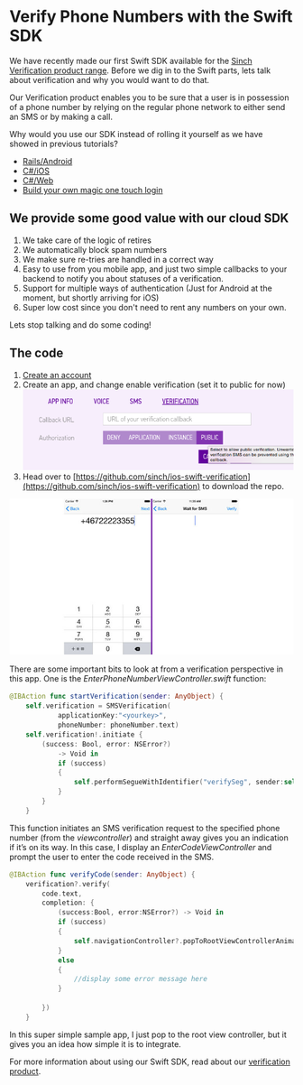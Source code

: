 # Verify Phone Numbers with the Swift SDK

We have recently made our first Swift SDK available for the [Sinch Verification product range](https://www.sinch.com/products/verification/). Before we dig in to the Swift parts, lets talk about verification and why you would want to do that. 

Our Verification product enables you to be sure that a user is in possession of a phone number by relying on the regular phone network to either send an SMS or by making a call. 

Why would you use our SDK instead of rolling it yourself as we have showed in previous tutorials? 

- [Rails/Android](https://www.sinch.com/tutorials/two-factor-authentication-rails/)
- [C#/iOS](https://www.sinch.com/tutorials/build-two-authentication-system/)
- [C#/Web](https://www.sinch.com/tutorials/build-two-factor-authentication-system-pt-3/)
- [Build your own magic one touch login](https://www.sinch.com/tutorials/build-authenticator-app-sinch-otp-sharp/)

## We provide some good value with our cloud SDK
1. We take care of the logic of retires
2. We automatically block spam numbers
3. We make sure re-tries are handled in a correct way
4. Easy to use from you mobile app, and just two simple callbacks to your backend to notify you about statuses of a verification.
5. Support for multiple ways of authentication (Just for Android at the moment, but shortly arriving for iOS)
6. Super low cost since you don't need to rent any numbers on your own. 

Lets stop talking and do some coding!

## The code
 
1. [Create an account](https://www.sinch.com/dashboard/#/signup)
2. Create an app, and change enable verification (set it to public for now) 
![enable verification](images/configureapp.png)
3. Head over to [https://github.com/sinch/ios-swift-verification](https://github.com/sinch/ios-swift-verification) to download the repo.

![screenshots](images/screenshots2.jpg)

There are some important bits to look at from a verification perspective in this app. One is the *EnterPhoneNumberViewController.swift* function:

```swift
@IBAction func startVerification(sender: AnyObject) {
    self.verification = SMSVerification(
    		applicationKey:"<yourkey>", 
    		phoneNumber: phoneNumber.text)
    self.verification!.initiate { 
    	(success: Bool, error: NSError?) 
    		-> Void in
            if (success)
            {
                self.performSegueWithIdentifier("verifySeg", sender:self)
            }
        }
    }
```
This function initiates an SMS verification request to the specified phone number (from the *viewcontroller*) and straight away gives you an indication if it’s on its way. In this case, I display an *EnterCodeViewController* and prompt the user to enter the code received in the SMS. 

```swift
@IBAction func verifyCode(sender: AnyObject) {
    verification?.verify(
    	code.text, 
    	completion: { 
    		(success:Bool, error:NSError?) -> Void in
            if (success)
            {
            	self.navigationController?.popToRootViewControllerAnimated(true)
            }
            else
            {
                //display some error message here
            }
            
        })
    }
```

In this super simple sample app, I just pop to the root view controller, but it gives you an idea how simple it is to integrate. 

For more information about using our Swift SDK, read about our [verification product](https://www.sinch.com/docs/verification/ios/).
